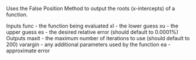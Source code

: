 Uses the False Position Method to output the roots (x-intercepts) of a function.

Inputs
  func - the function being evaluated
  xl - the lower guess
  xu - the upper guess
  es - the desired relative error (should default to 0.0001%)
Outputs
  maxit - the maximum number of iterations to use (should default to 200)
  varargin - any additional parameters used by the function
  ea - approximate error
